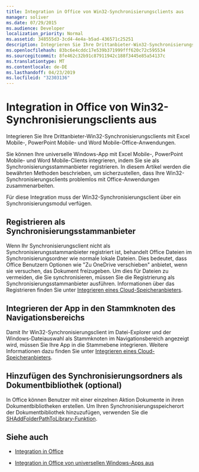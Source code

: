```yaml
---
title: Integration in Office von Win32-Synchronisierungsclients aus
manager: soliver
ms.date: 07/29/2015
ms.audience: Developer
localization_priority: Normal
ms.assetid: 348555d3-3cd4-4e4a-b5ad-436571c25251
description: Integrieren Sie Ihre Drittanbieter-Win32-Synchronisierungsclients mit Excel Mobile-, PowerPoint Mobile- und Word Mobile-Office-Anwendungen.
ms.openlocfilehash: 83bc6e4cddc17e539b371999fff620c72c595534
ms.sourcegitcommit: 8fe462c32b91c87911942c188f3445e85a54137c
ms.translationtype: MT
ms.contentlocale: de-DE
ms.lasthandoff: 04/23/2019
ms.locfileid: "32303136"
---
```

# <a name="integrate-with-office-from-win32-sync-clients"></a>Integration in Office von Win32-Synchronisierungsclients aus

Integrieren Sie Ihre Drittanbieter-Win32-Synchronisierungsclients mit Excel Mobile-, PowerPoint Mobile- und Word Mobile-Office-Anwendungen. 
  
Sie können Ihre universelle Windows-App mit Excel Mobile-, PowerPoint Mobile- und Word Mobile-Clients integrieren, indem Sie sie als Synchronisierungsstammanbieter registrieren. In diesem Artikel werden die bewährten Methoden beschrieben, um sicherzustellen, dass Ihre Win32-Synchronisierungsclients problemlos mit Office-Anwendungen zusammenarbeiten.
  
Für diese Integration muss der Win32-Synchronisierungsclient über ein Synchronisierungsmodul verfügen.
  
## <a name="register-as-a-sync-root-provider"></a>Registrieren als Synchronisierungsstammanbieter

Wenn Ihr Synchronisierungsclient nicht als Synchronisierungsstammanbieter registriert ist, behandelt Office Dateien im Synchronisierungsordner wie normale lokale Dateien. Dies bedeutet, dass Office Benutzern Optionen wie "Zu OneDrive verschieben" anbietet, wenn sie versuchen, das Dokument freizugeben. Um dies für Dateien zu vermeiden, die Sie synchronisieren, müssen Sie die Registrierung als Synchronisierungsstammanbieter ausführen. Informationen über das Registrieren finden Sie unter [Integrieren eines Cloud-Speicheranbieters](https://msdn.microsoft.com/library/windows/desktop/dn889934%28v=vs.85%29.aspx).
  
## <a name="integrate-your-app-into-the-root-node-of-the-navigation-pane"></a>Integrieren der App in den Stammknoten des Navigationsbereichs

Damit Ihr Win32-Synchronisierungsclient im Datei-Explorer und der Windows-Dateiauswahl als Stammknoten im Navigationsbereich angezeigt wird, müssen Sie Ihre App in die Stammebene integrieren. Weitere Informationen dazu finden Sie unter [Integrieren eines Cloud-Speicheranbieters](https://msdn.microsoft.com/library/windows/desktop/dn889934%28v=vs.85%29.aspx). 
  
## <a name="add-your-sync-folder-as-a-document-library-optional"></a>Hinzufügen des Synchronisierungsordners als Dokumentbibliothek (optional)

In Office können Benutzer mit einer einzelnen Aktion Dokumente in ihren Dokumentbibliotheken erstellen. Um Ihren Synchronisierungsspeicherort der Dokumentbibliothek hinzuzufügen, verwenden Sie die [SHAddFolderPathToLibrary-Funktion](https://msdn.microsoft.com/library/windows/desktop/dd378432%28v=vs.85%29.aspx). 
  
## <a name="see-also"></a>Siehe auch
<a name="bk_addresources"> </a>

- [Integration in Office](integrate-with-office.md)
    
- [Integration in Office von universellen Windows-Apps aus](integrate-with-office-from-windows-universal-apps.md)
    

